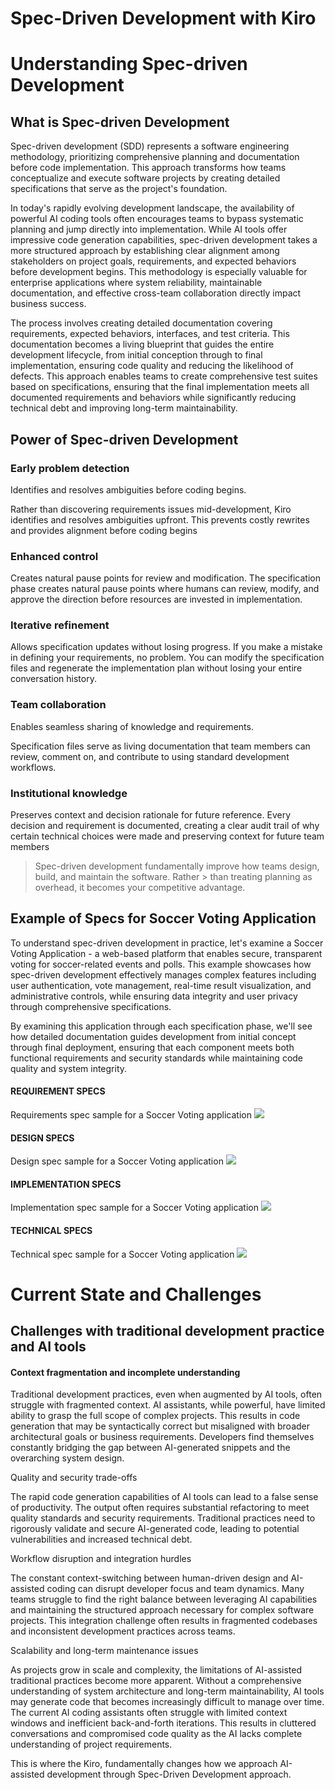 # Spec-Driven Development with Kiro


# Understanding Spec-driven Development

## What is Spec-driven Development
Spec-driven development (SDD) represents a software engineering methodology, prioritizing comprehensive planning and documentation before code implementation. This approach transforms how teams conceptualize and execute software projects by creating detailed specifications that serve as the project's foundation.

In today's rapidly evolving development landscape, the availability of powerful AI coding tools often encourages teams to bypass systematic planning and jump directly into implementation. While AI tools offer impressive code generation capabilities, spec-driven development takes a more structured approach by establishing clear alignment among stakeholders on project goals, requirements, and expected behaviors before development begins. This methodology is especially valuable for enterprise applications where system reliability, maintainable documentation, and effective cross-team collaboration directly impact business success.

The process involves creating detailed documentation covering requirements, expected behaviors, interfaces, and test criteria. This documentation becomes a living blueprint that guides the entire development lifecycle, from initial conception through to final implementation, ensuring code quality and reducing the likelihood of defects. This approach enables teams to create comprehensive test suites based on specifications, ensuring that the final implementation meets all documented requirements and behaviors while significantly reducing technical debt and improving long-term maintainability.

## Power of Spec-driven Development

### Early problem detection

Identifies and resolves ambiguities before coding begins.

Rather than discovering requirements issues mid-development, Kiro identifies and resolves ambiguities upfront. This prevents costly rewrites and provides alignment before coding begins

### Enhanced control

Creates natural pause points for review and modification.
The specification phase creates natural pause points where humans can review, modify, and approve the direction before resources are invested in implementation.

### Iterative refinement

Allows specification updates without losing progress.
If you make a mistake in defining your requirements, no problem. You can modify the specification files and regenerate the implementation plan without losing your entire conversation history.

### Team collaboration

Enables seamless sharing of knowledge and requirements.

Specification files serve as living documentation that team members can review, comment on, and contribute to using standard development workflows.

### Institutional knowledge

Preserves context and decision rationale for future reference.
Every decision and requirement is documented, creating a clear audit trail of why certain technical choices were made and preserving context for future team members

> Spec-driven development fundamentally improve how teams design, build, and maintain the software. Rather > than treating planning as overhead, it becomes your competitive advantage.

## Example of Specs for Soccer Voting Application
To understand spec-driven development in practice, let's examine a Soccer Voting Application - a web-based platform that enables secure, transparent voting for soccer-related events and polls. This example showcases how spec-driven development effectively manages complex features including user authentication, vote management, real-time result visualization, and administrative controls, while ensuring data integrity and user privacy through comprehensive specifications.

By examining this application through each specification phase, we'll see how detailed documentation guides development from initial concept through final deployment, ensuring that each component meets both functional requirements and security standards while maintaining code quality and system integrity.

#### REQUIREMENT SPECS
Requirements spec sample for a Soccer Voting application
![](Requirement%20Specs.png)

#### DESIGN SPECS
Design spec sample for a Soccer Voting application
![](Design%20Specs.png)

#### IMPLEMENTATION SPECS
Implementation spec sample for a Soccer Voting application
![](Implementation%20Specs.png)

#### TECHNICAL SPECS
Technical spec sample for a Soccer Voting application
![](Technical%20Specs.png)

# Current State and Challenges
## Challenges with traditional development practice and AI tools

#### Context fragmentation and incomplete understanding

Traditional development practices, even when augmented by AI tools, often struggle with fragmented context. AI assistants, while powerful, have limited ability to grasp the full scope of complex projects. This results in code generation that may be syntactically correct but misaligned with broader architectural goals or business requirements. Developers find themselves constantly bridging the gap between AI-generated snippets and the overarching system design.

Quality and security trade-offs

The rapid code generation capabilities of AI tools can lead to a false sense of productivity. The output often requires substantial refactoring to meet quality standards and security requirements. Traditional practices need to rigorously validate and secure AI-generated code, leading to potential vulnerabilities and increased technical debt.

Workflow disruption and integration hurdles

The constant context-switching between human-driven design and AI-assisted coding can disrupt developer focus and team dynamics. Many teams struggle to find the right balance between leveraging AI capabilities and maintaining the structured approach necessary for complex software projects. This integration challenge often results in fragmented codebases and inconsistent development practices across teams.

Scalability and long-term maintenance issues

As projects grow in scale and complexity, the limitations of AI-assisted traditional practices become more apparent. Without a comprehensive understanding of system architecture and long-term maintainability, AI tools may generate code that becomes increasingly difficult to manage over time.
The current AI coding assistants often struggle with limited context windows and inefficient back-and-forth iterations. This results in cluttered conversations and compromised code quality as the AI lacks complete understanding of project requirements.

This is where the Kiro, fundamentally changes how we approach AI-assisted development through Spec-Driven Development approach.
